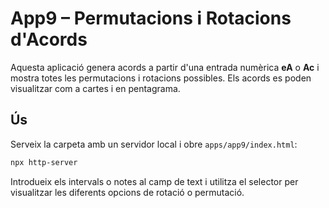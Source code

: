 # App9 – Permutacions i Rotacions d'Acords

Aquesta aplicació genera acords a partir d'una entrada numèrica **eA** o **Ac** i mostra totes les permutacions i rotacions possibles. Els acords es poden visualitzar com a cartes i en pentagrama.

## Ús

Serveix la carpeta amb un servidor local i obre `apps/app9/index.html`:

```bash
npx http-server
```

Introdueix els intervals o notes al camp de text i utilitza el selector per visualitzar les diferents opcions de rotació o permutació.
